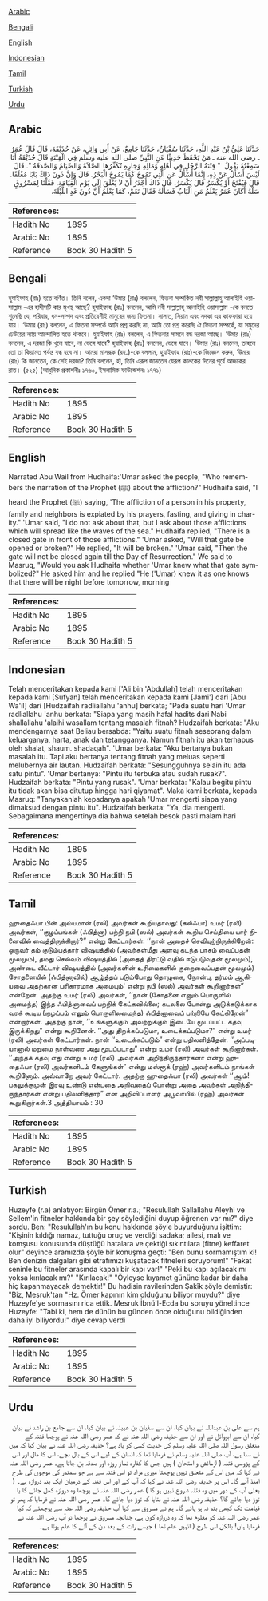 [Arabic](#arabic)

[Bengali](#bengali)

[English](#english)

[Indonesian](#indonesian)

[Tamil](#tamil)

[Turkish](#turkish)

[Urdu](#urdu)

## Arabic


<div dir="rtl" lang="ar" style={{fontSize:'larger',backgroundColor:'#f8f9fa',padding:20}}>
حَدَّثَنَا عَلِيُّ بْنُ عَبْدِ اللَّهِ، حَدَّثَنَا سُفْيَانُ، حَدَّثَنَا جَامِعٌ، عَنْ أَبِي وَائِلٍ، عَنْ حُذَيْفَةَ، قَالَ قَالَ عُمَرُ ـ رضى الله عنه ـ مَنْ يَحْفَظُ حَدِيثًا عَنِ النَّبِيِّ صلى الله عليه وسلم فِي الْفِتْنَةِ قَالَ حُذَيْفَةُ أَنَا سَمِعْتُهُ يَقُولُ ‏ "‏ فِتْنَةُ الرَّجُلِ فِي أَهْلِهِ وَمَالِهِ وَجَارِهِ تُكَفِّرُهَا الصَّلاَةُ وَالصِّيَامُ وَالصَّدَقَةُ ‏"‏‏.‏ قَالَ لَيْسَ أَسْأَلُ عَنْ ذِهِ، إِنَّمَا أَسْأَلُ عَنِ الَّتِي تَمُوجُ كَمَا يَمُوجُ الْبَحْرُ‏.‏ قَالَ وَإِنَّ دُونَ ذَلِكَ بَابًا مُغْلَقًا‏.‏ قَالَ فَيُفْتَحُ أَوْ يُكْسَرُ قَالَ يُكْسَرُ‏.‏ قَالَ ذَاكَ أَجْدَرُ أَنْ لاَ يُغْلَقَ إِلَى يَوْمِ الْقِيَامَةِ‏.‏ فَقُلْنَا لِمَسْرُوقٍ سَلْهُ أَكَانَ عُمَرُ يَعْلَمُ مَنِ الْبَابُ فَسَأَلَهُ فَقَالَ نَعَمْ، كَمَا يَعْلَمُ أَنَّ دُونَ غَدٍ اللَّيْلَةَ‏.‏
</div>
<div style={{backgroundColor:'#f8f9fa',padding:20, marginBottom: 10}}><table> <thead> <tr> <th>References:</th> <th></th> </tr> </thead> <tbody><tr><td>Hadith No</td><td>1895</td></tr><tr><td>Arabic No</td><td>1895</td></tr><tr><td>Reference</td><td>Book 30 Hadith 5</td></tr></tbody></table></div>

## Bengali


<div dir="ltr" lang="bn" style={{fontSize:'larger',backgroundColor:'#f8f9fa',padding:20}}>
হুযাইফাহ (রাঃ) হতে বর্ণিত। তিনি বলেন, একদা ‘উমার (রাঃ) বললেন, ফিতনা সম্পর্কিত নবী সাল্লাল্লাহু আলাইহি ওয়াসাল্লাম -এর হাদীসটি কার মুখস্থ আছে? হুযাইফাহ (রাঃ) বললেন, আমি নবী সাল্লাল্লাহু আলাইহি ওয়াসাল্লাম -কে বলতে শুনেছি যে, পরিবার, ধন-সম্পদ এবং প্রতিবেশীই মানুষের জন্য ফিতনা। সালাত, সিয়াম এবং সদকা এর কাফফারা হয়ে যায়। ‘উমার (রাঃ) বললেন, এ ফিতনা সম্পর্কে আমি প্রশ্ন করছি না, আমি তো প্রশ্ন করেছি ঐ ফিতনা সম্পর্কে, যা সমুদ্রের ঢেউয়ের ন্যায় আন্দোলিত হতে থাকবে। হুযাইফাহ (রাঃ) বললেন, এ ফিতনার সামনে বন্ধ দরজা আছে। ‘উমার (রাঃ) বললেন, এ দরজা কি খুলে যাবে, না ভেঙ্গে যাবে? হুযাইফাহ (রাঃ) বললেন, ভেঙ্গে যাবে। ‘উমার (রাঃ) বললেন, তাহলে তো তা কিয়ামত পর্যন্ত বন্ধ হবে না। আমরা মাসরূক (রহ.)-কে বললাম, হুযাইফাহ (রাঃ)-কে জিজ্ঞেস করুন, ‘উমার (রাঃ) কি জানতেন, কে সেই দরজা? তিনি বললেন, হাঁ, তিনি এরূপ জানতেন যেরূপ কালকের দিনের পূর্বে আজকের রাত। (৫২৫) (আধুনিক প্রকাশনীঃ ১৭৬০, ইসলামিক ফাউন্ডেশনঃ ১৭৭১)
</div>
<div style={{backgroundColor:'#f8f9fa',padding:20, marginBottom: 10}}><table> <thead> <tr> <th>References:</th> <th></th> </tr> </thead> <tbody><tr><td>Hadith No</td><td>1895</td></tr><tr><td>Arabic No</td><td>1895</td></tr><tr><td>Reference</td><td>Book 30 Hadith 5</td></tr></tbody></table></div>

## English


<div dir="ltr" lang="en" style={{fontSize:'larger',backgroundColor:'#f8f9fa',padding:20}}>
Narrated Abu Wail from Hudhaifa:'Umar asked the people, "Who remembers the narration of the Prophet (ﷺ) about the affliction?" Hudhaifa said, "I heard the Prophet (ﷺ) saying, 'The affliction of a person in his property, family and neighbors is expiated by his prayers, fasting, and giving in charity." 'Umar said, "I do not ask about that, but I ask about those afflictions which will spread like the waves of the sea." Hudhaifa replied, "There is a closed gate in front of those afflictions." 'Umar asked, "Will that gate be opened or broken?" He replied, "It will be broken." 'Umar said, "Then the gate will not be closed again till the Day of Resurrection." We said to Masruq, "Would you ask Hudhaifa whether 'Umar knew what that gate symbolized?" He asked him and he replied "He ('Umar) knew it as one knows that there will be night before tomorrow, morning
</div>
<div style={{backgroundColor:'#f8f9fa',padding:20, marginBottom: 10}}><table> <thead> <tr> <th>References:</th> <th></th> </tr> </thead> <tbody><tr><td>Hadith No</td><td>1895</td></tr><tr><td>Arabic No</td><td>1895</td></tr><tr><td>Reference</td><td>Book 30 Hadith 5</td></tr></tbody></table></div>

## Indonesian


<div dir="ltr" lang="id" style={{fontSize:'larger',backgroundColor:'#f8f9fa',padding:20}}>
Telah menceritakan kepada kami ['Ali bin 'Abdullah] telah menceritakan kepada kami [Sufyan] telah menceritakan kepada kami [Jami'] dari [Abu Wa'il] dari [Hudzaifah radliallahu 'anhu] berkata; "Pada suatu hari 'Umar radliallahu 'anhu berkata: "Siapa yang masih hafal hadits dari Nabi shallallahu 'alaihi wasallam tentang masalah fitnah? Hudzaifah berkata: "Aku mendengarnya saat Beliau bersabda: "Yaitu suatu fitnah seseorang dalam keluarganya, harta, anak dan tetangganya. Namun fitnah itu akan terhapus oleh shalat, shaum. shadaqah". 'Umar berkata: "Aku bertanya bukan masalah itu. Tapi aku bertanya tentang fitnah yang meluas seperti melubernya air lautan. Hudzaifah berkata: "Sesungguhnya selain itu ada satu pintu". 'Umar bertanya: "Pintu itu terbuka atau sudah rusak?". Hudzaifah berkata: "Pintu yang rusak". 'Umar berkata: "Kalau begitu pintu itu tidak akan bisa ditutup hingga hari qiyamat". Maka kami berkata, kepada Masruq: "Tanyakanlah kepadanya apakah 'Umar mengerti siapa yang dimaksud dengan pintu itu". Hudzaifah berkata: "Ya, dia mengerti. Sebagaimana mengertinya dia bahwa setelah besok pasti malam hari
</div>
<div style={{backgroundColor:'#f8f9fa',padding:20, marginBottom: 10}}><table> <thead> <tr> <th>References:</th> <th></th> </tr> </thead> <tbody><tr><td>Hadith No</td><td>1895</td></tr><tr><td>Arabic No</td><td>1895</td></tr><tr><td>Reference</td><td>Book 30 Hadith 5</td></tr></tbody></table></div>

## Tamil


<div dir="ltr" lang="ta" style={{fontSize:'larger',backgroundColor:'#f8f9fa',padding:20}}>
ஹுதைஃபா பின் அல்யமான் (ரலி) அவர்கள் கூறியதாவது: (கலீஃபா) உமர் (ரலி) அவர்கள், ‘‘குழப்பங்கள் (ஃபித்னா) பற்றி நபி (ஸல்) அவர்கள் கூறிய செய்தியை யார் நினைவில் வைத்திருக்கிறார்?” என்று கேட்டார்கள். ‘‘நான் அதைச் செவியுற்றிருக்கிறேன்: ஒருவர் தம் குடும்பத்தார் விஷயத்தில் (அவர்கள்மீது அளவு கடந்த பாசம் வைப்பதன் மூலமும்), தமது செல்வம் விஷயத்தில் (அதைத் திரட்டு வதில் ஈடுபடுவதன் மூலமும்), அண்டை வீட்டார் விஷயத்தில் (அவர்களின் உரிமைகளில் குறைவைப்பதன் மூலமும்) சோதனையில் (ஃபித்னாவில்) ஆழ்த்தப் படும்போது தொழுகை, நோன்பு, தர்மம் ஆகியவை அதற்கான பரிகாரமாக அமையும்' என்று நபி (ஸல்) அவர்கள் கூறினார்கள்” என்றேன். அதற்கு உமர் (ரலி) அவர்கள், ‘‘நான் (சோதனை எனும் பொருளில் அமைந்த) இந்த ஃபித்னாவைப் பற்றிக் கேட்கவில்லை; கடலலை போன்று அடுக்கடுக்காக வரக் கூடிய (குழப்பம் எனும் பொருளிலமைந்த) ஃபித்னாவைப் பற்றியே கேட்கிறேன்” என்றார்கள். அதற்கு நான், ‘‘உங்களுக்கும் அவற்றுக்கும் இடையே மூடப்பட்ட கதவு இருக்கிறது” என்று கூறினேன். ‘‘அது திறக்கப்படுமா, உடைக்கப்படுமா?” என்று உமர் (ரலி) அவர்கள் கேட்டார்கள். நான் ‘‘உடைக்கப்படும்” என்று பதிலளித்தேன். ‘‘அப்படியானால் மறுமை நாள்வரை அது மூடப்படாது” என்று உமர் (ரலி) அவர்கள் கூறினார்கள். ‘‘அந்தக் கதவு எது என்று உமர் (ரலி) அவர்கள் அறிந்திருந்தார்களா என்று ஹுதைஃபா (ரலி) அவர்களிடம் கேளுங்கள்” என்று மஸ்ரூக் (ரஹ்) அவர்களிடம் நாங்கள் கூறினோம். அவ்வாறே அவர் கேட்டார். அதற்கு ஹுதைஃபா (ரலி) அவர்கள் ‘‘ஆம்! பகலுக்குமுன் இரவு உண்டு என்பதை அறிவதைப் போன்று அதை அவர்கள் அறிந்திருந்தார்கள் என்று பதிலளித்தார்” என அறிவிப்பாளர் அபூவாயில் (ரஹ்) அவர்கள் கூறுகிறார்கள்.3 அத்தியாயம் : 30
</div>
<div style={{backgroundColor:'#f8f9fa',padding:20, marginBottom: 10}}><table> <thead> <tr> <th>References:</th> <th></th> </tr> </thead> <tbody><tr><td>Hadith No</td><td>1895</td></tr><tr><td>Arabic No</td><td>1895</td></tr><tr><td>Reference</td><td>Book 30 Hadith 5</td></tr></tbody></table></div>

## Turkish


<div dir="ltr" lang="tr" style={{fontSize:'larger',backgroundColor:'#f8f9fa',padding:20}}>
Huzeyfe (r.a) anlatıyor: Birgün Ömer r.a.; "Resulullah Sallallahu Aleyhi ve Sellem'in fitneler hakkında bir şey söylediğini duyup öğrenen var mı?" diye sordu. Ben: "Resulullah'ın bu konu hakkında şöyle buyurduğunu işittim: "Kişinin kıldığı namaz, tuttuğu oruç ve verdiği sadaka; ailesi, malı ve komşusu konusunda düştüğü hatalara ve çektiği sıkıntılara (fitne) keffaret olur" deyince aramızda şöyle bir konuşma geçti: "Ben bunu sormamıştım ki! Ben denizin dalgaları gibi etrafımızı kuşatacak fitneleri soruyorum!" "Fakat seninle bu fitneler arasında kapalı bir kapı var!" "Peki bu kapı açılacak mı yoksa kırılacak mı?" "Kırılacak!" "Öyleyse kıyamet gününe kadar bir daha hiç kapanmayacak demektir!" Bu hadisin ravilerinden Şakîk şöyle demiştir: "Biz, Mesruk'tan "Hz. Ömer kapının kim olduğunu biliyor muydu?" diye Huzeyfe'ye sormasını rica ettik. Mesruk İbnü'l-Ecda bu soruyu yöneltince Huzeyfe: "Tabi ki, hem de dünün bu günden önce olduğunu bildiğinden daha iyi biliyordu!" diye cevap verdi
</div>
<div style={{backgroundColor:'#f8f9fa',padding:20, marginBottom: 10}}><table> <thead> <tr> <th>References:</th> <th></th> </tr> </thead> <tbody><tr><td>Hadith No</td><td>1895</td></tr><tr><td>Arabic No</td><td>1895</td></tr><tr><td>Reference</td><td>Book 30 Hadith 5</td></tr></tbody></table></div>

## Urdu


<div dir="rtl" lang="ur" style={{fontSize:'larger',backgroundColor:'#f8f9fa',padding:20}}>
ہم سے علی بن عبداللہ نے بیان کیا، ان سے سفیان بن عیینہ نے بیان کیا، ان سے جامع بن راشد نے بیان کیا، ان سے ابووائل نے اور ان سے حذیفہ رضی اللہ عنہ نے کہ عمر رضی اللہ عنہ نے پوچھا فتنہ کے متعلق رسول اللہ صلی اللہ علیہ وسلم کی حدیث کسی کو یاد ہے؟ حذیفہ رضی اللہ عنہ نے بیان کیا کہ میں نے سنا ہے، آپ صلی اللہ علیہ وسلم نے فرمایا تھا کہ انسان کے لیے اس کے بال بچے، اس کا مال اور اس کے پڑوسی فتنہ ( آزمائش و امتحان ) ہیں جس کا کفارہ نماز روزہ اور صدقہ بن جاتا ہے۔ عمر رضی اللہ عنہ نے کہا کہ میں اس کے متعلق نہیں پوچھتا میری مراد تو اس فتنہ سے ہے جو سمندر کی موجوں کی طرح امنڈ آئے گا۔ اس پر حذیفہ رضی اللہ عنہ نے کہا کہ آپ کے اور اس فتنہ کے درمیان ایک بند دروازہ ہے۔ ( یعنی آپ کے دور میں وہ فتنہ شروع نہیں ہو گا ) عمر رضی اللہ عنہ نے پوچھا وہ دروازہ کھل جائے گا یا توڑ دیا جائے گا؟ حذیفہ رضی اللہ عنہ نے بتایا کہ توڑ دیا جائے گا۔ عمر رضی اللہ عنہ نے فرمایا کہ پھر تو قیامت تک کبھی بند نہ ہو پائے گا۔ ہم نے مسروق سے کہا آپ حذیفہ رضی اللہ عنہ سے پوچھئے کہ کیا عمر رضی اللہ عنہ کو معلوم تھا کہ وہ دروازہ کون ہے، چنانچہ مسروق نے پوچھا تو آپ رضی اللہ عنہ نے فرمایا ہاں! بالکل اس طرح ( انہیں علم تھا ) جیسے رات کے بعد دن کے آنے کا علم ہوتا ہے۔
</div>
<div style={{backgroundColor:'#f8f9fa',padding:20, marginBottom: 10}}><table> <thead> <tr> <th>References:</th> <th></th> </tr> </thead> <tbody><tr><td>Hadith No</td><td>1895</td></tr><tr><td>Arabic No</td><td>1895</td></tr><tr><td>Reference</td><td>Book 30 Hadith 5</td></tr></tbody></table></div>
